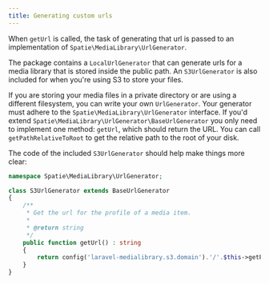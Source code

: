 ```yaml
---
title: Generating custom urls
---
```


When `getUrl` is called, the task of generating that url is passed to an implementation of `Spatie\MediaLibrary\UrlGenerator`.

The package contains a `LocalUrlGenerator` that can generate urls for a media library that is stored inside the public path. An `S3UrlGenerator` is also included for when you're using S3 to store your files.

If you are storing your media files in a private directory or are using a different filesystem, you can write your own `UrlGenerator`. Your generator must adhere to the `Spatie\MediaLibrary\UrlGenerator` interface. If you'd extend `Spatie\MediaLibrary\UrlGenerator\BaseUrlGenerator` you only need to implement one method: `getUrl`, which should return the URL. You can call `getPathRelativeToRoot` to get the relative path to the root of your disk.

The code of the included `S3UrlGenerator` should help make things more clear:

```php
namespace Spatie\MediaLibrary\UrlGenerator;

class S3UrlGenerator extends BaseUrlGenerator
{
    /**
     * Get the url for the profile of a media item.
     *
     * @return string
     */
    public function getUrl() : string
    {
        return config('laravel-medialibrary.s3.domain').'/'.$this->getPathRelativeToRoot();
    }
}
```

